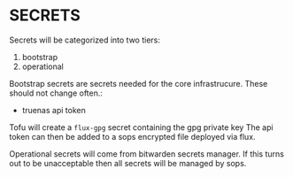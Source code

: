 # SECRETS

Secrets will be categorized into two tiers:

1. bootstrap
2. operational

Bootstrap secrets are secrets needed for the core infrastrucure. These should not change often.:

- truenas api token

Tofu will create a `flux-gpg` secret containing the gpg private key
The api token can then be added to a sops encrypted file deployed via flux.

Operational secrets will come from bitwarden secrets manager.
If this turns out to be unacceptable then all secrets will be managed by sops.
